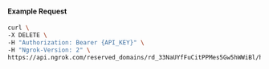 <!-- Code generated for API Clients. DO NOT EDIT. -->

#### Example Request

```bash
curl \
-X DELETE \
-H "Authorization: Bearer {API_KEY}" \
-H "Ngrok-Version: 2" \
https://api.ngrok.com/reserved_domains/rd_33NaUYfFuCitPPMes5Gw5hWWiBl/http_endpoint_configuration
```
